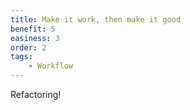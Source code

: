 ```yaml
---
title: Make it work, then make it good
benefit: 5
easiness: 3
order: 2
tags:
    - Workflow
---
```


Refactoring!